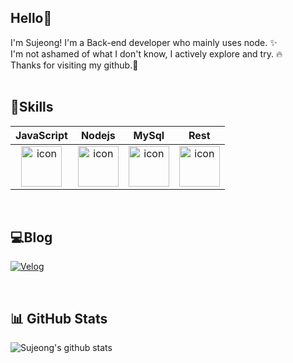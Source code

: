 ## Hello👋

I'm Sujeong! I'm a Back-end developer who mainly uses node. ✨️ <br/> 
I'm not ashamed of what I don't know, I actively explore and try. 🔥<br/>
Thanks for visiting my github.🙌
<br/>
<br/>

## 🔧Skills
|JavaScript|Nodejs|MySql|Rest|
| :--: | :--: | :--: | :--: |
| <img src="https://techstack-generator.vercel.app/js-icon.svg" alt="icon" width="65" height="65" /> | <img src="https://techstack-generator.vercel.app/nginx-icon.svg" alt="icon" width="65" height="65" /> | <img src="https://techstack-generator.vercel.app/mysql-icon.svg" alt="icon" width="65" height="65" /> | <img src="https://techstack-generator.vercel.app/restapi-icon.svg" alt="icon" width="65" height="65" /> |

<br/>

## 💻Blog
</a>[![Velog](https://img.shields.io/badge/-Velog-20C997?logo=Velog&logoColor=white&style=for-the-badge)](https://velog.io/@trtw9889)

<br />

## 📊 GitHub Stats
![Sujeong's github stats](https://github-readme-stats-five-nu-83.vercel.app/api?username=trtw9889&show_icons=true&theme=apprentice)


